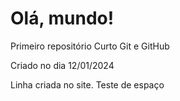 # Olá, mundo!
 Primeiro repositório Curto Git e GitHub

Criado no dia 12/01/2024

Linha criada no site.
Teste de espaço